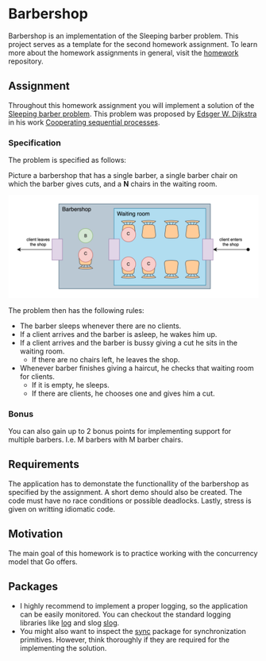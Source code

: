 # Barbershop

Barbershop is an implementation of the Sleeping barber problem. This project serves as a template for the second homework assignment. To learn more about the homework assignments in general, visit the [homework](https://github.com/course-go/homework) repository.

## Assignment

Throughout this homework assignment you will implement a solution of the [Sleeping barber problem](https://en.wikipedia.org/wiki/Sleeping_barber_problem). This problem was proposed by [Edsger W. Dijkstra](https://en.wikipedia.org/wiki/Edsger_Dijkstra) in his work [Cooperating sequential processes](https://www.cs.utexas.edu/users/EWD/transcriptions/EWD01xx/EWD123.html).

### Specification

The problem is specified as follows:

Picture a barbershop that has a single barber, a single barber chair on which the barber gives cuts, and a **N** chairs in the waiting room.

![Barbershop diagram](assets/barbershop.svg)

The problem then has the following rules:
- The barber sleeps whenever there are no clients.
- If a client arrives and the barber is asleep, he wakes him up.
- If a client arrives and the barber is bussy giving a cut he sits in the waiting room.
    - If there are no chairs left, he leaves the shop.
- Whenever barber finishes giving a haircut, he checks that waiting room for clients.
    - If it is empty, he sleeps.
    - If there are clients, he chooses one and gives him a cut.

### Bonus

You can also gain up to 2 bonus points for implementing support for multiple barbers. I.e. M barbers with M barber chairs.

## Requirements

The application has to demonstate the functionallity of the barbershop as specified by the assignment. A short demo should also be created. The code must have no race conditions or possible deadlocks. Lastly, stress is given on writting idiomatic code.

## Motivation

The main goal of this homework is to practice working with the concurrency model that Go offers.

## Packages

- I highly recommend to implement a proper logging, so the application can be easily monitored. You can checkout the standard logging libraries like [log](http://pkg.go.dev/log) and slog [slog](http://pkg.go.dev/log/slog).
- You might also want to inspect the [sync](https://pkg.go.dev/sync) package for synchronization primitives. However, think thoroughly if they are required for the implementing the solution.
